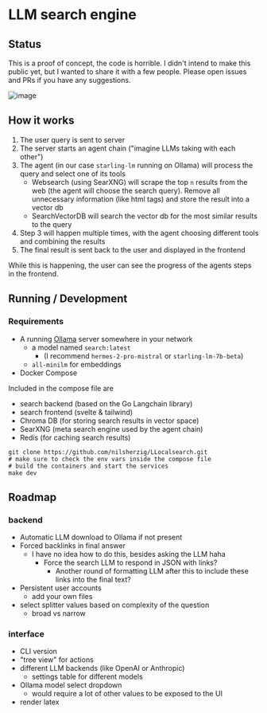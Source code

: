 # LLM search engine

## Status 

This is a proof of concept, the code is horrible. I didn't intend to make this public yet, but I wanted to share it with a few people.
Please open issues and PRs if you have any suggestions.

![image](https://github.com/nilsherzig/LLocalSearch/assets/72463901/7f802b31-ba10-4335-9d2d-061addf0f05e)

## How it works 

1. The user query is sent to server
2. The server starts an agent chain ("imagine LLMs taking with each other")
3. The agent (in our case `starling-lm` running on Ollama) will process the query and select one of its tools
    - Websearch (using SearXNG) will scrape the top `n` results from the web (the agent will choose the search query). Remove all unnecessary information (like html tags) and store the result into a vector db
    - SearchVectorDB will search the vector db for the most similar results to the query
4. Step 3 will happen multiple times, with the agent choosing different tools and combining the results
5. The final result is sent back to the user and displayed in the frontend

While this is happening, the user can see the progress of the agents steps in the frontend.

## Running / Development

### Requirements

- A running [Ollama](https://ollama.com/) server somewhere in your network
    - a model named `search:latest` 
        - (I recommend `hermes-2-pro-mistral` or `starling-lm-7b-beta`)
    - `all-minilm` for embeddings
- Docker Compose

Included in the compose file are 
- search backend (based on the Go Langchain library)
- search frontend (svelte & tailwind)
- Chroma DB (for storing search results in vector space)
- SearXNG (meta search engine used by the agent chain)
- Redis (for caching search results)

```
git clone https://github.com/nilsherzig/LLocalsearch.git
# make sure to check the env vars inside the compose file
# build the containers and start the services
make dev 
```

## Roadmap

### backend 

- Automatic LLM download to Ollama if not present
- Forced backlinks in final answer
    - I have no idea how to do this, besides asking the LLM haha
        - Force the search LLM to respond in JSON with links?
            - Another round of formatting LLM after this to include these links into the final text?
- Persistent user accounts
    - add your own files 
- select splitter values based on complexity of the question
    - broad vs narrow

### interface

- CLI version
- "tree view" for actions 
- different LLM backends (like OpenAI or Anthropic)
    - settings table for different models
- Ollama model select dropdown 
    - would require a lot of other values to be exposed to the UI
- render latex
